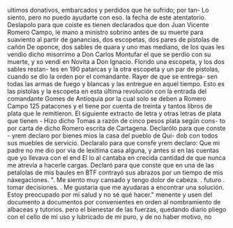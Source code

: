 ultimos donativos, embarcados y perdidos que he sufrido; por tan-
Lo siento, pero no puedo ayudarte con eso.
la fecha de este atentatorio. Deslapolo para que coiste
es tienen declarados que don Juan Vicente Romero Campo, le
mano a ministro sobrino antes de su muerte para suaviento al
partir de ganancias, dos escopetas, dos pares de pistolas de cañón
De oponce, dos sables de quara y uno mas mediano, de los quas les vendio dicho misorrimo a Don Carlos Montufar el que se perdio con su muerte, y xo vendi en Novita a Don Ignacio.
Florido una escopeta, y los dos sables restan- tes en 190 patarcas y la otra escopeta y un par de pistolas, cuando se dio la orden por el comandante. Rayer de que se entrega- sen todas las armas de fuego y blancas y las entregue en aquel tiempo.
Esto es las pistolas y la escopeta en esta última revolución con la entrada del comandante Gomes de Antioquia por la cual solo se deben a Romero Campo 125 patacones y el tiene por cuenta de treinta y tantos libros de plata que le remitieron.
El siguiente extracto de letra y otras letras de plata que tienen - Hizo dicho Tomas a razón de cinco pesos plata según cons- to por carta de dicho Romero escrita de Cartagena. Declarólo para que conste -
yrem declaro por bienes mios la casa del pueblo de Qui-
dob con todos sus muebles de servicio. Declaralo para que consfe
yrem declaro: Que mi padre no me dio por via de lexitima
casa alguna, y antes si en las cuentas que yo llevava con el end
El lo al cantaba en crecida cantidad de que nunca me atrevía a hacerle cargas. Declaró para que conste que en una de las petalolas de mis baules en BTF contrayó sus abrazos por un tiempo de mis náxegaciones.
". Me siento muy cansado y tengo dolor de cabeza. . futuro . tomar decisiones. . Me gustaría que me ayudaras a encontrar una solución. Estoy preocupado por mi salud y no sé qué hacer."
menente y usen del documento a documentos por convenientes en orden al nombramiento de albaceas y tutorios.
pero el bienestar de las fuerzas, quedando diario pliego con el cello de mi uso y lubricado de mi puro, y de no haber motivo, no